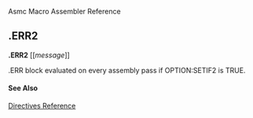 Asmc Macro Assembler Reference

## .ERR2

**.ERR2** [[_message_]]

.ERR block evaluated on every assembly pass if OPTION:SETIF2 is TRUE.

#### See Also

[Directives Reference](readme.md)
